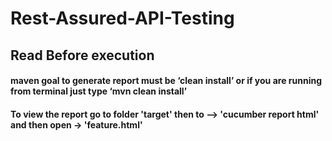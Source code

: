 # Rest-Assured-API-Testing


## Read Before execution


#### maven goal to generate report must be ‘clean install’ or if you are running from terminal just type ‘mvn clean install’

#### To view the report go to folder 'target' then to --> 'cucumber report html' and then open -> 'feature.html'
